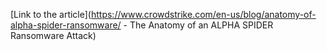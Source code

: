 [Link to the article](https://www.crowdstrike.com/en-us/blog/anatomy-of-alpha-spider-ransomware/ - The Anatomy of an ALPHA SPIDER Ransomware Attack)
